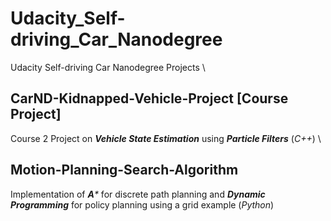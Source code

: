 # Udacity_Self-driving_Car_Nanodegree
Udacity Self-driving Car Nanodegree Projects 
\
## CarND-Kidnapped-Vehicle-Project [Course Project]
Course 2 Project on _**Vehicle State Estimation**_ using _**Particle Filters**_ (_C++_)
\
## Motion-Planning-Search-Algorithm 
Implementation of _**A***_ for discrete path planning and _**Dynamic Programming**_ for policy planning using a grid example (_Python_)

